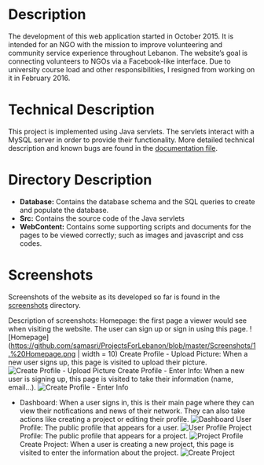# Description
The development of this web application started in October 2015. It is intended for an NGO with the mission to improve volunteering and community service experience throughout Lebanon. The website’s goal is connecting volunteers to NGOs via a Facebook-like interface. Due to university course load and other responsibilities, I resigned from working on it in February 2016.

# Technical Description
This project is implemented using Java servlets. The servlets interact with a MySQL server in order to provide their functionality. More detailed technical description and known bugs are found in the [documentation file](https://github.com/samasri/ProjectsForLebanon/blob/master/Documentation.pdf).

# Directory Description
* **Database:** Contains the database schema and the SQL queries to create and populate the database.
* **Src:** Contains the source code of the Java servlets
* **WebContent:** Contains some supporting scripts and documents for the pages to be viewed correctly; such as images and javascript and css codes.

# Screenshots
Screenshots of the website as its developed so far is found in the [screenshots](https://github.com/samasri/ProjectsForLebanon/tree/master/Screenshots) directory.

Description of screenshots:
Homepage: the first page a viewer would see when visiting the website. The user can sign up or sign in using this page.
![Homepage](https://github.com/samasri/ProjectsForLebanon/blob/master/Screenshots/1.%20Homepage.png | width = 10)
Create Profile - Upload Picture: When a new user signs up, this page is visited to upload their picture.
![Create Profile - Upload Picture](https://github.com/samasri/ProjectsForLebanon/blob/master/Screenshots/2.%20CreateProfile%20-%20UploadPicture.png)
Create Profile - Enter Info: When a new user is signing up, this page is visited to take their information (name, email...).
![Create Profile - Enter Info](https://github.com/samasri/ProjectsForLebanon/blob/master/Screenshots/3.%20CreateProfile%20-%20Enter%20Info.png)
- Dashboard: When a user signs in, this is their main page where they can view their notifications and news of their network. They can also take actions like creating a project or editing their profile.
![Dashboard](https://github.com/samasri/ProjectsForLebanon/blob/master/Screenshots/4.%20Dashboard.png)
User Profile: The public profile that appears for a user.
![User Profile](https://github.com/samasri/ProjectsForLebanon/blob/master/Screenshots/5.%20UserProfile.png)
Project Profile: The public profile that appears for a project.
![Project Profile](https://github.com/samasri/ProjectsForLebanon/blob/master/Screenshots/7.%20ProjectProfile.png)
Create Project: When a user is creating a new project, this page is visited to enter the information about the project.
![Create Project](https://github.com/samasri/ProjectsForLebanon/blob/master/Screenshots/6.%20CreateProject.png)
